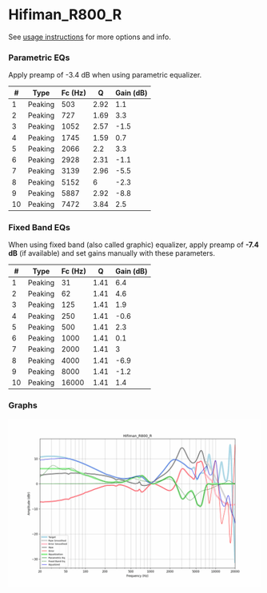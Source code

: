 # Hifiman_R800_R
See [usage instructions](https://github.com/jaakkopasanen/AutoEq#usage) for more options and info.

### Parametric EQs
Apply preamp of -3.4 dB when using parametric equalizer.

|   # | Type    |   Fc (Hz) |    Q |   Gain (dB) |
|-----|---------|-----------|------|-------------|
|   1 | Peaking |       503 | 2.92 |         1.1 |
|   2 | Peaking |       727 | 1.69 |         3.3 |
|   3 | Peaking |      1052 | 2.57 |        -1.5 |
|   4 | Peaking |      1745 | 1.59 |         0.7 |
|   5 | Peaking |      2066 | 2.2  |         3.3 |
|   6 | Peaking |      2928 | 2.31 |        -1.1 |
|   7 | Peaking |      3139 | 2.96 |        -5.5 |
|   8 | Peaking |      5152 | 6    |        -2.3 |
|   9 | Peaking |      5887 | 2.92 |        -8.8 |
|  10 | Peaking |      7472 | 3.84 |         2.5 |

### Fixed Band EQs
When using fixed band (also called graphic) equalizer, apply preamp of **-7.4 dB** (if available) and set gains manually with these parameters.

|   # | Type    |   Fc (Hz) |    Q |   Gain (dB) |
|-----|---------|-----------|------|-------------|
|   1 | Peaking |        31 | 1.41 |         6.4 |
|   2 | Peaking |        62 | 1.41 |         4.6 |
|   3 | Peaking |       125 | 1.41 |         1.9 |
|   4 | Peaking |       250 | 1.41 |        -0.6 |
|   5 | Peaking |       500 | 1.41 |         2.3 |
|   6 | Peaking |      1000 | 1.41 |         0.1 |
|   7 | Peaking |      2000 | 1.41 |         3   |
|   8 | Peaking |      4000 | 1.41 |        -6.9 |
|   9 | Peaking |      8000 | 1.41 |        -1.2 |
|  10 | Peaking |     16000 | 1.41 |         1.4 |

### Graphs
![](./Hifiman_R800_R.png)
